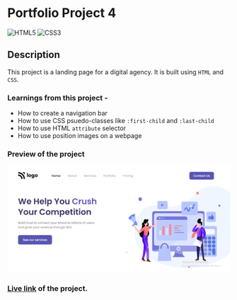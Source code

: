 # Portfolio Project 4

![HTML5](https://img.shields.io/badge/-HTML5-red)
![CSS3](https://img.shields.io/badge/-CSS3-blue)

## Description

This project is a landing page for a digital agency. It is built using `HTML` and `CSS`.

### Learnings from this project -

- How to create a navigation bar
- How to use CSS psuedo-classes like `:first-child` and `:last-child`
- How to use HTML `attribute` selector
- How to use position images on a webpage

### Preview of the project

![preview](./preview.png)

### [Live link](https://portfolio-project-4-alpha.vercel.app/) of the project.
